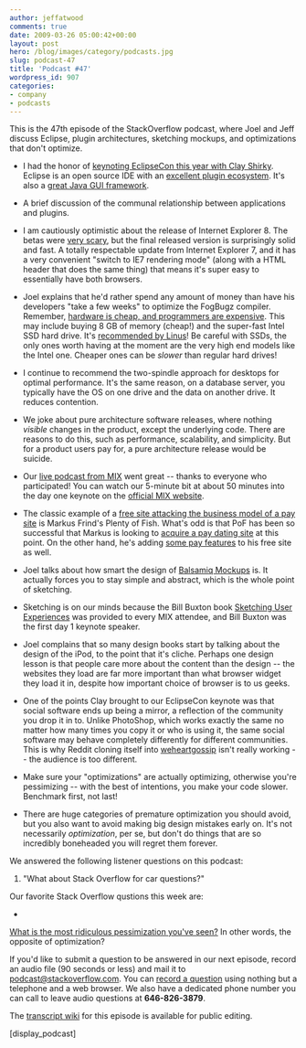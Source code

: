 ```yaml
---
author: jeffatwood
comments: true
date: 2009-03-26 05:00:42+00:00
layout: post
hero: /blog/images/category/podcasts.jpg
slug: podcast-47
title: 'Podcast #47'
wordpress_id: 907
categories:
- company
- podcasts
---
```



This is the 47th episode of the StackOverflow podcast, where Joel and Jeff discuss Eclipse, plugin architectures, sketching mockups, and optimizations that don't optimize.






  * I had the honor of [keynoting EclipseCon this year with Clay Shirky](http://www.codinghorror.com/blog/archives/001245.html). Eclipse is an open source IDE with an [excellent plugin ecosystem](http://www.eclipseplugincentral.com/). It's also a [great Java GUI framework](http://www.eclipseplugincentral.com/).


  * A brief discussion of the communal relationship between applications and plugins.


  * I am cautiously optimistic about the release of Internet Explorer 8. The betas were [very scary](http://www.joelonsoftware.com/items/2008/03/17.html), but the final released version is surprisingly solid and fast. A totally respectable update from Internet Explorer 7, and it has a very convenient "switch to IE7 rendering mode" (along with a HTML header that does the same thing) that means it's super easy to essentially have both browsers.


  * Joel explains that he'd rather spend any amount of money than have his developers "take a few weeks" to optimize the FogBugz compiler. Remember, [hardware is cheap, and programmers are expensive](http://www.codinghorror.com/blog/archives/001198.html). This may include buying 8 GB of memory (cheap!) and the super-fast Intel SSD hard drive. It's [recommended by Linus](http://torvalds-family.blogspot.com/2008/10/so-i-got-one-of-new-intel-ssds.html)! Be careful with SSDs, the only ones worth having at the moment are the very high end models like the Intel one. Cheaper ones can be _slower_ than regular hard drives!


  * I continue to recommend the two-spindle approach for desktops for optimal performance. It's the same reason, on a database server, you typically have the OS on one drive and the data on another drive. It reduces contention.


  * We joke about pure architecture software releases, where nothing _visible_ changes in the product, except the underlying code. There are reasons to do this, such as performance, scalability, and simplicity. But for a product users pay for, a pure architecture release would be suicide.


  * Our [live podcast from MIX](http://blog.stackoverflow.com/2009/03/podcast-46/) went great -- thanks to everyone who participated! You can watch our 5-minute bit at about 50 minutes into the day one keynote on the [official MIX website](http://live.visitmix.com/).


  * The classic example of a [free site attacking the business model of a pay site](https://plentyoffish.wordpress.com/2006/06/14/how-i-started-an-empire/) is Markus Frind's Plenty of Fish. What's odd is that PoF has been so successful that Markus is looking to [acquire a pay dating site](http://plentyoffish.wordpress.com/2009/01/27/looking-to-aquire/) at this point. On the other hand, he's adding [some pay features](http://plentyoffish.wordpress.com/2009/03/05/plentyoffish-serious-member-profile-upgrade/) to his free site as well.


  * Joel talks about how smart the design of [Balsamiq Mockups](http://www.balsamiq.com/products/mockups) is. It actually forces you to stay simple and abstract, which is the whole point of sketching.


  * Sketching is on our minds because the Bill Buxton book [Sketching User Experiences](http://www.amazon.com/dp/0123740371/?tag=codinghorror-20) was provided to every MIX attendee, and Bill Buxton was the first day 1 keynote speaker.   



  * Joel complains that so many design books start by talking about the design of the iPod, to the point that it's cliche. Perhaps one design lesson is that people care more about the content than the design -- the websites they load are far more important than what browser widget they load it in, despite how important choice of browser is to us geeks.


  * One of the points Clay brought to our EclipseCon keynote was that social software ends up being a mirror, a reflection of the community you drop it in to. Unlike PhotoShop, which works exactly the same no matter how many times you copy it or who is using it, the same social software may behave completely differently for different communities. This is why Reddit cloning itself into [weheartgossip](http://www.weheartgossip.com/) isn't really working -- the audience is too different.


  * Make sure your "optimizations" are actually optimizing, otherwise you're pessimizing -- with the best of intentions, you make your code slower. Benchmark first, not last!  



  * There are huge categories of premature optimization you should avoid, but you also want to avoid making big design mistakes early on. It's not necessarily _optimization_, per se, but don't do things that are so incredibly boneheaded you will regret them forever.




We answered the following listener questions on this podcast:






  1. "What about Stack Overflow for car questions?"




Our favorite Stack Overflow qustions this week are:






  * 


[What is the most ridiculous pessimization you've seen?](http://stackoverflow.com/questions/312003/what-is-the-most-ridiculous-pessimization-youve-seen) In other words, the opposite of optimization?








If you'd like to submit a question to be answered in our next episode, record an audio file (90 seconds or less) and mail it to [podcast@stackoverflow.com](mailto:podcast@stackoverflow.com). You can [record a question](http://blog.stackoverflow.com/index.php/2008/05/recording-podcast-questions-using-your-telephone/) using nothing but a telephone and a web browser. We also have a dedicated phone number you can call to leave audio questions at **646-826-3879**.






The [transcript wiki](https://stackoverflow.fogbugz.com/default.asp?W29037) for this episode is available for public editing.






[display_podcast]

